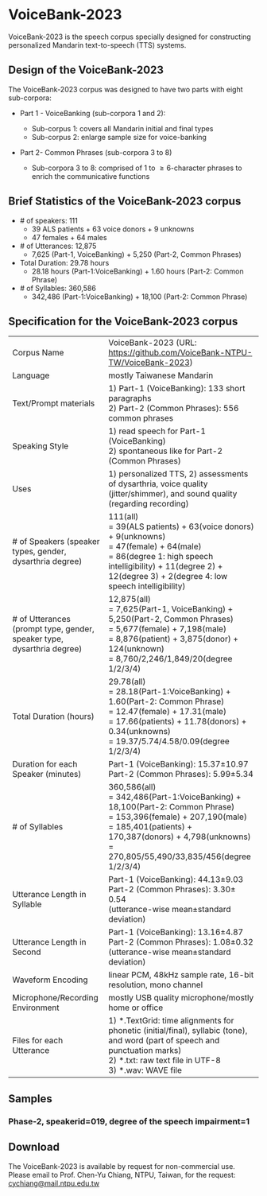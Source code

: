 # VoiceBank-2023
VoiceBank-2023 is the speech corpus specially designed for constructing personalized Mandarin text-to-speech (TTS) systems. 

## Design of the VoiceBank-2023
The VoiceBank-2023 corpus was designed to have two parts with eight sub-corpora:
* Part 1 - VoiceBanking (sub-corpora 1 and 2):
    * Sub-corpus 1: covers all Mandarin initial and final types
    * Sub-corpus 2: enlarge sample size for voice-banking

* Part 2- Common Phrases (sub-corpora 3 to 8)
   * Sub-corpora 3 to 8: comprised of 1 to $\geq 6$-character phrases to enrich the communicative functions
 
## Brief Statistics of the VoiceBank-2023 corpus
* \# of speakers: 111
   * 39 ALS patients + 63 voice donors + 9 unknowns
   * 47 females + 64 males
* \# of Utterances: 12,875
   * 7,625 (Part-1, VoiceBanking) + 5,250 (Part-2, Common Phrases)
* Total Duration: 29.78 hours
   * 28.18 hours (Part-1:VoiceBanking) + 1.60 hours (Part-2: Common Phrase)
* \# of Syllables: 360,586
   * 342,486 (Part-1:VoiceBanking) + 18,100 (Part-2: Common Phrase)


## Specification for the VoiceBank-2023 corpus 

|||
|----------------------------------------------------|---------------------------------------------------------------------------------------------------------------------------------------------|
| Corpus Name                                        | VoiceBank-2023 (URL: https://github.com/VoiceBank-NTPU-TW/VoiceBank-2023)                                                                   |
| Language                                           | mostly Taiwanese Mandarin                                                                                                                   |
| Text/Prompt materials                              | 1) Part-1 (VoiceBanking): 133 short paragraphs<br>2) Part-2 (Common Phrases): 556 common phrases                                          |
| Speaking Style                                     | 1) read speech for  Part-1 (VoiceBanking)<br>2) spontaneous like for Part-2 (Common Phrases)                                              |
| Uses                                               | 1) personalized TTS, 2) assessments of dysarthria, voice quality (jitter/shimmer), and sound quality (regarding recording)                  |
| # of Speakers (speaker types, gender, dysarthria degree) | 111(all) <br>= 39(ALS patients) + 63(voice donors) + 9(unknowns) <br>= 47(female) + 64(male) <br>= 86(degree 1: high speech intelligibility) + 11(degree 2) + 12(degree 3) + 2(degree 4: low speech intelligibility)
| # of Utterances (prompt type, gender, speaker type, dysarthria degree)|12,875(all) <br>= 7,625(Part-1, VoiceBanking) + 5,250(Part-2, Common Phrases) <br>= 5,677(female) + 7,198(male) <br>= 8,876(patient) + 3,875(donor) + 124(unknown) <br>= 8,760/2,246/1,849/20(degree 1/2/3/4)
| Total Duration (hours)                             | 29.78(all) <br>= 28.18(Part-1:VoiceBanking) + 1.60(Part-2: Common Phrase) <br>= 12.47(female) + 17.31(male) <br>= 17.66(patients) + 11.78(donors) + 0.34(unknowns) <br>= 19.37/5.74/4.58/0.09(degree 1/2/3/4)|
| Duration for each Speaker (minutes)                          |Part-1 (VoiceBanking): 15.37±10.97<br>Part-2 (Common Phrases): 5.99±5.34
| \# of Syllables                                    | 360,586(all) <br>= 342,486(Part-1:VoiceBanking) + 18,100(Part-2: Common Phrase) <br>= 153,396(female) + 207,190(male)<br>= 185,401(patients) + 170,387(donors) + 4,798(unknowns) <br>= 270,805/55,490/33,835/456(degree 1/2/3/4)|
| Utterance Length in Syllable                       | Part-1 (VoiceBanking): 44.13±9.03<br>Part-2 (Common Phrases): 3.30± 0.54<br>(utterance-wise mean±standard deviation)                    |
| Utterance Length in Second                         | Part-1 (VoiceBanking): 13.16±4.87<br>Part-2 (Common Phrases): 1.08±0.32 <br>(utterance-wise mean±standard deviation)                  |
| Waveform Encoding                                  | linear PCM, 48kHz sample rate, 16-bit resolution, mono channel                                                                              |
| Microphone/Recording Environment                   | mostly USB quality microphone/mostly home or office                                                                                         |
| Files for each Utterance                           | 1) *.TextGrid: time alignments for phonetic (initial/final), syllabic (tone), and word (part of speech and punctuation marks)<br>2) *.txt: raw text file in UTF-8<br>3) *.wav: WAVE file




## Samples
### Phase-2, speakerid=019, degree of the speech impairment=1


## Download
The VoiceBank-2023 is available by request for non-commercial use. Please email to Prof. Chen-Yu Chiang, NTPU, Taiwan, for the request: cychiang@mail.ntpu.edu.tw
